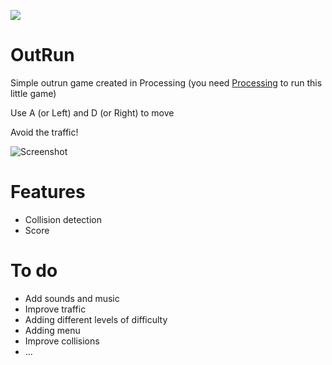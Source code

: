 ![](https://img.shields.io/badge/Love-Processing-blueviolet)
# OutRun
Simple outrun game created in Processing (you need [Processing](https://processing.org/) to run this little game)

Use A (or Left) and D (or Right) to move

Avoid the traffic!


![Screenshot](https://user-images.githubusercontent.com/92687497/172023975-ffde6858-a6a0-4ef8-9830-d83af582f430.PNG)


# Features
* Collision detection
* Score

# To do
* Add sounds and music
* Improve traffic
* Adding different levels of difficulty
* Adding menu
* Improve collisions
* ...
